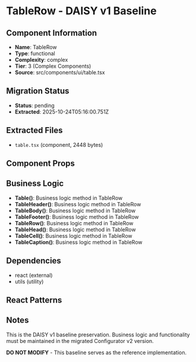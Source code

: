 # TableRow - DAISY v1 Baseline

## Component Information

- **Name**: TableRow
- **Type**: functional
- **Complexity**: complex
- **Tier**: 3 (Complex Components)
- **Source**: src/components/ui/table.tsx

## Migration Status

- **Status**: pending
- **Extracted**: 2025-10-24T05:16:00.751Z

## Extracted Files

- `table.tsx` (component, 2448 bytes)

## Component Props



## Business Logic

- **Table()**: Business logic method in TableRow
- **TableHeader()**: Business logic method in TableRow
- **TableBody()**: Business logic method in TableRow
- **TableFooter()**: Business logic method in TableRow
- **TableRow()**: Business logic method in TableRow
- **TableHead()**: Business logic method in TableRow
- **TableCell()**: Business logic method in TableRow
- **TableCaption()**: Business logic method in TableRow

## Dependencies

- react (external)
- utils (utility)

## React Patterns



## Notes

This is the DAISY v1 baseline preservation. Business logic and functionality
must be maintained in the migrated Configurator v2 version.

**DO NOT MODIFY** - This baseline serves as the reference implementation.
